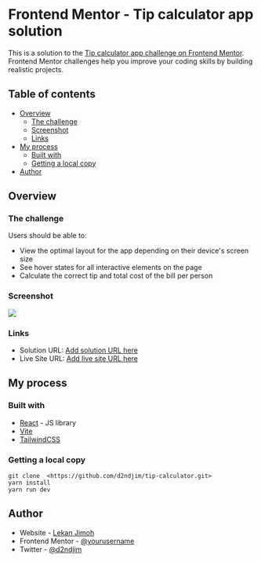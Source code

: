 # Frontend Mentor - Tip calculator app solution

This is a solution to the [Tip calculator app challenge on Frontend Mentor](https://www.frontendmentor.io/challenges/tip-calculator-app-ugJNGbJUX). Frontend Mentor challenges help you improve your coding skills by building realistic projects.

## Table of contents

- [Overview](#overview)
  - [The challenge](#the-challenge)
  - [Screenshot](#screenshot)
  - [Links](#links)
- [My process](#my-process)
  - [Built with](#built-with)
  - [Getting a local copy](#get-local-copy)
- [Author](#author)

## Overview

### The challenge

Users should be able to:

- View the optimal layout for the app depending on their device's screen size
- See hover states for all interactive elements on the page
- Calculate the correct tip and total cost of the bill per person

### Screenshot

![](./screenshot.jpg)

### Links

- Solution URL: [Add solution URL here](https://your-solution-url.com)
- Live Site URL: [Add live site URL here](https://your-live-site-url.com)

## My process

### Built with
- [React](https://reactjs.org/) - JS library
- [Vite](https://vitejs.dev/guide/)
- [TailwindCSS](https://tailwindcss.com/docs/)

### Getting a local copy
```
git clone  <https://github.com/d2ndjim/tip-calculator.git>
yarn install
yarn run dev
```
## Author

- Website - [Lekan Jimoh](https://d2ndjim.tech)
- Frontend Mentor - [@yourusername](https://www.frontendmentor.io/profile/yourusername)
- Twitter - [@d2ndjim](https://www.twitter.com/d2ndjim_)
